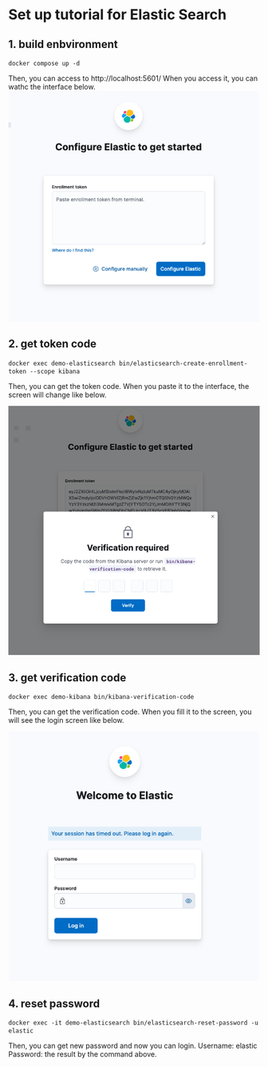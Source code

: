 # Set up tutorial for Elastic Search

## 1. build enbvironment
```
docker compose up -d
```
Then, you can access to http://localhost:5601/ 
When you access it, you can wathc the interface below.
![img](tutorial/token_screen.png)


## 2. get token code
```
docker exec demo-elasticsearch bin/elasticsearch-create-enrollment-token --scope kibana
```
Then, you can get the token code.
When you paste it to the interface, the screen will change like below.

![img](tutorial/verification_code.png)

## 3. get verification code
```
docker exec demo-kibana bin/kibana-verification-code
```
Then, you can get the verification code.
When you fill it to the screen, you will see the login screen like below.

![img](tutorial/login.png)

## 4. reset password
```
docker exec -it demo-elasticsearch bin/elasticsearch-reset-password -u elastic
```
Then, you can get new password and now you can login.
Username: elastic
Password: the result by the command above.
